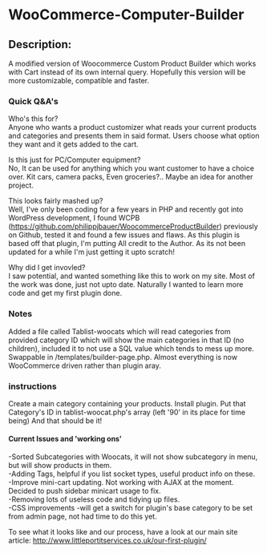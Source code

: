 WooCommerce-Computer-Builder
============================

<h2>Description:</h2>
A modified version of Woocommerce Custom Product Builder which works with Cart instead of its own internal query. Hopefully this version will be more customizable, compatible and faster.

<h3>Quick Q&A's</h3>
Who's this for?<br>
Anyone who wants a product customizer what reads your current products and categories and presents them in said format.
Users choose what option they want and it gets added to the cart.

Is this just for PC/Computer equipment?<br>
No, It can be used for anything which you want customer to have a choice over. Kit cars, camera packs, Even groceries?.. Maybe an idea for another project.

This looks fairly mashed up?<br>
Well, I've only been coding for a few years in PHP and recently got into WordPress development, I found WCPB (https://github.com/philippjbauer/WoocommerceProductBuilder) previously on Github, tested it and found a few issues and flaws.
As this plugin is based off that plugin, I'm putting All credit to the Author. As its not been updated for a while I'm just getting it upto scratch!

Why did I get invovled?<br>
I saw potential, and wanted something like this to work on my site. Most of the work was done, just not upto date. Naturally I wanted to learn more code and get my first plugin done.

<h3>Notes</h3>
Added a file called Tablist-woocats which will read categories from provided category ID which will show the main categories in that ID (no children), included it to not use a SQL value which tends to mess up more. Swappable in /templates/builder-page.php. Almost everything is now WooCommerce driven rather than plugin aray.

<h3>instructions</h3>
Create a main category containing your products.
Install plugin. Put that Category's ID in tablist-woocat.php's array (left '90' in its place for time being)
And that should be it!

<h4>Current Issues and 'working ons'</h4>
-Sorted Subcategories with Woocats, it will not show subcategory in menu, but will show products in them.<br>
-Adding Tags, helpful if you list socket types, useful product info on these.<br>
-Improve mini-cart updating. Not working with AJAX at the moment. Decided to push sidebar minicart usage to fix.<br>
-Removing lots of useless code and tidying up files.<br>
-CSS improvements
-will get a switch for plugin's base category to be set from admin page, not had time to do this yet.

To see what it looks like and our process, have a look at our main site article: http://www.littleportitservices.co.uk/our-first-plugin/
